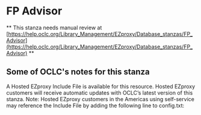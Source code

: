 # FP Advisor
** This stanza needs manual review at [https://help.oclc.org/Library_Management/EZproxy/Database_stanzas/FP_Advisor](https://help.oclc.org/Library_Management/EZproxy/Database_stanzas/FP_Advisor) **

## Some of OCLC's notes for this stanza

A Hosted EZproxy Include File is available for this resource. Hosted EZproxy customers will receive automatic updates with OCLC&rsquo;s latest version of this stanza. Note: Hosted EZproxy customers in the Americas using self-service may reference the Include File by adding the following line to config.txt:

&nbsp;

&nbsp;

